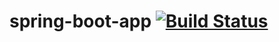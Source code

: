 # spring-boot-app [![Build Status](https://travis-ci.org/AGMuriel/spring-boot-app.svg?branch=master)](https://travis-ci.org/AGMuriel/spring-boot-app)
